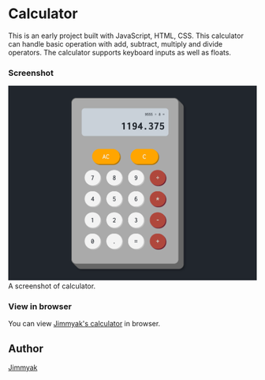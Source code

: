 # Calculator
This is an early project built with JavaScript, HTML, CSS.
This calculator can handle basic operation with add, subtract, multiply and divide operators. 
The calculator supports keyboard inputs as well as floats. 
### Screenshot
![Screenshot of calculator](/screenshot-calculator.PNG)
A screenshot of calculator.
### View in browser
You can view [Jimmyak's calculator](https://jimmyak91.github.io/calculator/) in browser.
## Author
[Jimmyak](https://github.com/jimmyak91)